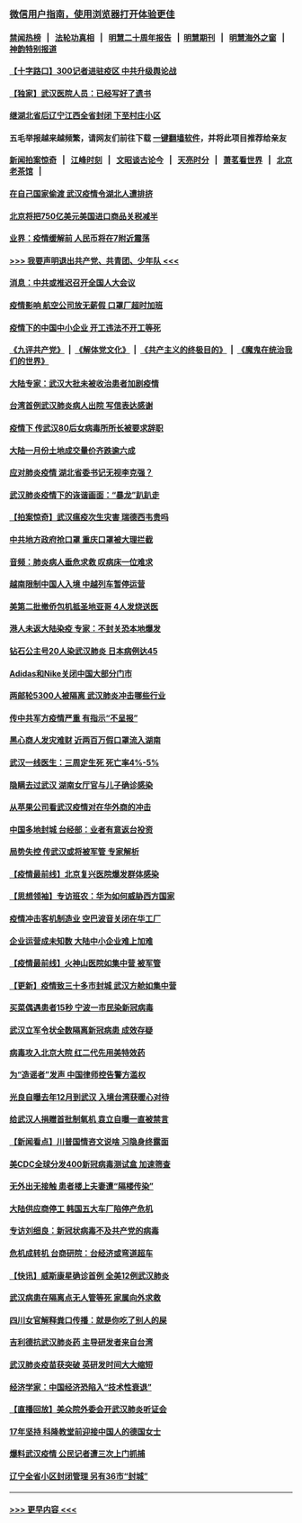 ### [微信用户指南，使用浏览器打开体验更佳](https://github.com/gfw-breaker/banned-news1/blob/master/indexes/wechat-guide.md?t=0)
#### [禁闻热榜](热点新闻.md?t=0)  &nbsp;&nbsp;|&nbsp;&nbsp; [法轮功真相](https://github.com/gfw-breaker/truth/blob/master/README.md?t=0) &nbsp;&nbsp;|&nbsp;&nbsp; [明慧二十周年报告](https://github.com/gfw-breaker/mh-reports/blob/master/README.md?t=0) &nbsp;&nbsp;|&nbsp;&nbsp;[明慧期刊](https://github.com/gfw-breaker/mh-qikan) &nbsp;&nbsp;|&nbsp;&nbsp; [明慧海外之窗](https://github.com/gfw-breaker/mh-news/blob/master/README.md?t=0) &nbsp;&nbsp;|&nbsp;&nbsp; [神韵特别报道](https://github.com/gfw-breaker/mh-news/blob/master/shenyun.md?t=0)
#### [【十字路口】300记者进驻疫区 中共升级舆论战](../pages/nsc413/n11847578.md?t=02062122) 
#### [【独家】武汉医院人员：已经写好了遗书](../pages/nsc413/n11848942.md?t=02062122) 
#### [继湖北省后辽宁江西全省封闭 下至村庄小区](../pages/nsc413/n11848814.md?t=02062122) 
#### 五毛举报越来越频繁，请网友们前往下载 [一键翻墙软件](https://github.com/gfw-breaker/ssr-accounts)，并将此项目推荐给亲友
#### [新闻拍案惊奇](https://github.com/gfw-breaker/banned-news1/blob/master/pages/link4.md) &nbsp;&nbsp;|&nbsp;&nbsp; [江峰时刻](https://github.com/gfw-breaker/banned-news1/blob/master/pages/link4.md) &nbsp;&nbsp;|&nbsp;&nbsp; [文昭谈古论今](https://github.com/gfw-breaker/banned-news1/blob/master/pages/link4.md) &nbsp;&nbsp;|&nbsp;&nbsp; [天亮时分](https://github.com/gfw-breaker/banned-news1/blob/master/pages/link4.md) &nbsp;&nbsp;|&nbsp;&nbsp; [萧茗看世界](https://github.com/gfw-breaker/banned-news1/blob/master/pages/link4.md) &nbsp;&nbsp;|&nbsp;&nbsp; [北京老茶馆](https://github.com/gfw-breaker/banned-news1/blob/master/pages/link4.md) &nbsp;&nbsp;|&nbsp;&nbsp; 
#### [在自己国家偷渡 武汉疫情令湖北人遭排挤](../pages/nsc413/n11848737.md?t=02062122) 
#### [北京将把750亿美元美国进口商品关税减半](../pages/nsc413/n11848896.md?t=02062122) 
#### [业界：疫情缓解前 人民币将在7附近震荡](../pages/nsc413/n11848445.md?t=02062122) 
#### [>>> 我要声明退出共产党、共青团、少年队 <<<](https://github.com/begood0513/goodnews/blob/master/quit/letter.md) 
#### [消息：中共或推迟召开全国人大会议](../pages/nsc413/n11848698.md?t=02062122) 
#### [疫情影响 航空公司放无薪假 口罩厂超时加班](../pages/nsc413/n11848173.md?t=02062122) 
#### [疫情下的中国中小企业 开工违法不开工等死](../pages/nsc413/n11848520.md?t=02062122) 
#### [《九评共产党》](https://github.com/begood0513/9ping.md/blob/master/README.md) &nbsp;|&nbsp; [《解体党文化》](../../../../jtdwh.md/blob/master/README.md)  &nbsp;|&nbsp; [《共产主义的终极目的》](../../../../gczydzjmd.md/blob/master/README.md) &nbsp;|&nbsp; [《魔鬼在统治我们的世界》](../../../../mgztzwmdsj.md/blob/master/README.md) 
#### [大陆专家：武汉大批未被收治患者加剧疫情](../pages/nsc413/n11848163.md?t=02062122) 
#### [台湾首例武汉肺炎病人出院 写信表达感谢](../pages/nsc413/n11848408.md?t=02062122) 
#### [疫情下 传武汉80后女病毒所所长被要求辞职](../pages/nsc413/n11842494.md?t=02062122) 
#### [大陆一月份土地成交量价齐跌逾六成](../pages/nsc413/n11847770.md?t=02062122) 
#### [应对肺炎疫情 湖北省委书记无视李克强？](../pages/nsc413/n11848018.md?t=02062122) 
#### [武汉肺炎疫情下的诙谐画面：“暴龙”趴趴走](../pages/nsc413/n11848057.md?t=02062122) 
#### [【拍案惊奇】武汉瘟疫次生灾害 瑞德西韦贵吗](../pages/nsc413/n11847587.md?t=02062122) 
#### [中共地方政府抢口罩 重庆口罩被大理拦截](../pages/nsc413/n11848150.md?t=02062122) 
#### [音频：肺炎病人垂危求救 叹病床一位难求](../pages/nsc413/n11847883.md?t=02062122) 
#### [越南限制中国人入境 中越列车暂停运营](../pages/nsc413/n11847844.md?t=02062122) 
#### [美第二批撤侨包机抵圣地亚哥 4人发烧送医](../pages/nsc413/n11847923.md?t=02062122) 
#### [港人未返大陆染疫 专家：不封关恐本地爆发](../pages/nsc413/n11848021.md?t=02062122) 
#### [钻石公主号20人染武汉肺炎 日本病例达45](../pages/nsc413/n11847823.md?t=02062122) 
#### [Adidas和Nike关闭中国大部分门市](../pages/nsc413/n11847720.md?t=02062122) 
#### [两邮轮5300人被隔离 武汉肺炎冲击哪些行业](../pages/nsc413/n11847456.md?t=02062122) 
#### [传中共军方疫情严重 有指示“不呈报”](../pages/nsc413/n11847828.md?t=02062122) 
#### [黑心商人发灾难财 近两百万假口罩流入湖南](../pages/nsc413/n11847794.md?t=02062122) 
#### [武汉一线医生：三周定生死 死亡率4%-5%](../pages/nsc413/n11847780.md?t=02062122) 
#### [隐瞒去过武汉 湖南女厅官与儿子确诊感染](../pages/nsc413/n11847669.md?t=02062122) 
#### [从苹果公司看武汉疫情对在华外商的冲击](../pages/nsc413/n11847586.md?t=02062122) 
#### [中国多地封城 台经部：业者有意返台投资](../pages/nsc413/n11847732.md?t=02062122) 
#### [局势失控 传武汉或将被军管 专家解析](../pages/nsc413/n11847458.md?t=02062122) 
#### [【疫情最前线】北京复兴医院爆发群体感染](../pages/nsc413/n11847626.md?t=02062122) 
#### [【思想领袖】专访班农：华为如何威胁西方国家](../pages/nsc413/n11847306.md?t=02062122) 
#### [疫情冲击客机制造业 空巴波音关闭在华工厂](../pages/nsc413/n11847550.md?t=02062122) 
#### [企业运营成未知数 大陆中小企业难上加难](../pages/nsc413/n11847477.md?t=02062122) 
#### [【疫情最前线】火神山医院如集中营 被军管](../pages/nsc413/n11847524.md?t=02062122) 
#### [【更新】疫情致三十多市封城 武汉方舱如集中营](../pages/nsc413/n11801312.md?t=02062122) 
#### [买菜偶遇患者15秒 宁波一市民染新冠病毒](../pages/nsc413/n11847294.md?t=02062122) 
#### [武汉立军令状全数隔离新冠病患 成效存疑](../pages/nsc413/n11847328.md?t=02062122) 
#### [病毒攻入北京大院 红二代先用美特效药](../pages/nsc413/n11847427.md?t=02062122) 
#### [为“造谣者”发声 中国律师控告警方滥权](../pages/nsc413/n11847326.md?t=02062122) 
#### [光良自曝去年12月到武汉 入境台湾获暖心对待](../pages/nsc413/n11847243.md?t=02062122) 
#### [给武汉人捐赠首批制氧机 袁立自曝一直被禁言](../pages/nsc413/n11846974.md?t=02062122) 
#### [【新闻看点】川普国情咨文说啥 习隐身终露面](../pages/nsc413/n11847016.md?t=02062122) 
#### [美CDC全球分发400新冠病毒测试盒 加速筛查](../pages/nsc413/n11847260.md?t=02062122) 
#### [无外出无接触 患者楼上夫妻遭“隔楼传染”](../pages/nsc413/n11847233.md?t=02062122) 
#### [大陆供应商停工 韩国五大车厂陷停产危机](../pages/nsc413/n11847062.md?t=02062122) 
#### [专访刘细良：新冠状病毒不及共产党的病毒](../pages/nsc413/n11847164.md?t=02062122) 
#### [危机成转机 台商研院：台经济或弯道超车](../pages/nsc413/n11846448.md?t=02062122) 
#### [【快讯】威斯康星确诊首例 全美12例武汉肺炎](../pages/nsc413/n11847162.md?t=02062122) 
#### [武汉病患在隔离点无人管等死 家属向外求救](../pages/nsc413/n11847020.md?t=02062122) 
#### [四川女官解释粪口传播：就是你吃了别人的屎](../pages/nsc413/n11847029.md?t=02062122) 
#### [吉利德抗武汉肺炎药 主导研发者来自台湾](../pages/nsc413/n11847064.md?t=02062122) 
#### [武汉肺炎疫苗获突破 英研发时间大大缩短](../pages/nsc413/n11846915.md?t=02062122) 
#### [经济学家：中国经济恐陷入“技术性衰退”](../pages/nsc413/n11846450.md?t=02062122) 
#### [【直播回放】美众院外委会开武汉肺炎听证会](../pages/nsc413/n11846727.md?t=02062122) 
#### [17年坚持 科隆教堂前迎接中国人的德国女士](../pages/nsc413/n11846781.md?t=02062122) 
#### [爆料武汉疫情 公民记者遭三次上门抓捕](../pages/nsc413/n11846937.md?t=02062122) 
#### [辽宁全省小区封闭管理 另有36市“封城”](../pages/nsc413/n11846879.md?t=02062122) 

----
#### [ >>> 更早内容 <<< ](../indexes/nsc413-earlier.md)
